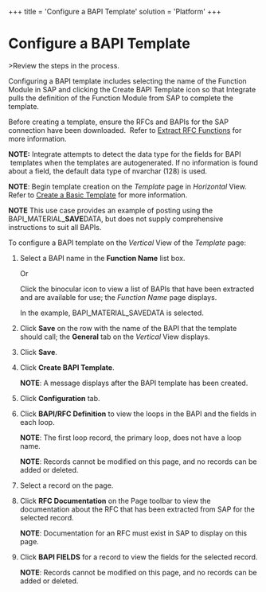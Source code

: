 +++
title = 'Configure a BAPI Template'
solution = 'Platform'
+++

# Configure a BAPI Template

<span id="Post Data using a BAPI Steps" class="popUpLink">\>Review the
steps in the process. </span>

Configuring a BAPI template includes selecting the name of the Function
Module in SAP and clicking the Create BAPI Template icon so that
Integrate pulls the definition of the Function Module from SAP to
complete the template.

Before creating a template, ensure the RFCs and BAPIs for the SAP
connection have been downloaded.  Refer to [Extract RFC
Functions](../Config/Extract_RFC_Functions) for more information.

<span style="font-weight: bold;">NOTE:</span> Integrate attempts to
detect the data type for the fields for BAPI  templates when the
templates are autogenerated. If no information is found about a field,
the default data type of nvarchar (128) is used.

**NOTE**: Begin template creation on the *Template* page in *Horizontal*
View. Refer to [Create a Basic Template](Create_a_Basic_Template)
for more information.

**NOTE** This use case provides an example of posting using the
BAPI\_MATERIAL\_**SAVE**DATA, but does not supply comprehensive
instructions to suit all BAPIs.

To configure a BAPI template on the *Vertical* View of the *Template*
page:

1.  Select a BAPI name in the **Function Name** list box.
    
    Or
    
    Click the binocular icon to view a list of BAPIs that have been
    extracted and are available for use; the *Function Name* page
    displays.
    
    In the example, BAPI\_MATERIAL\_SAVEDATA is selected.

2.  Click **Save** on the row with the name of the BAPI that the
    template should call; the **General** tab on the *Vertical* View
    displays.

3.  Click **Save**.

4.  Click <span style="font-weight: bold;">Create BAPI Template</span>.
    
    **NOTE**: A message displays after the BAPI template has been
    created.

5.  Click <span style="font-weight: bold;">Configuration</span> tab.

6.  Click **BAPI/RFC Definition** to view the loops in the BAPI and the
    fields in each loop. 
    
    **NOTE**: The first loop record, the primary loop, does not have a
    loop name.
    
    **NOTE**: Records cannot be modified on this page, and no records
    can be added or deleted.

7.  Select a record on the page.

8.  Click **RFC Documentation** on the Page toolbar to view the
    documentation about the RFC that has been extracted from SAP for the
    selected record.
    
    **NOTE**: Documentation for an RFC must exist in SAP to display on
    this page.

9.  Click **BAPI FIELDS** for a record to view the fields for the
    selected record.
    
    **NOTE**: Records cannot be modified on this page, and no records
    can be added or deleted.
